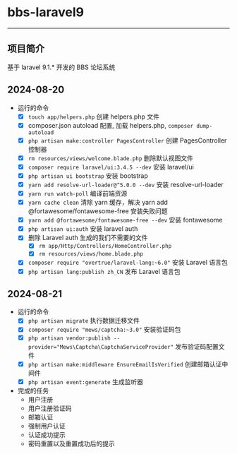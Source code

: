 # bbs-laravel9

---

## 项目简介

基于 laravel 9.1.* 开发的 BBS 论坛系统

## 2024-08-20

- 运行的命令
  - [x] `touch app/helpers.php` 创建 helpers.php 文件
  - [x] composer.json autoload 配置, 加载 helpers.php, `composer dump-autoload`
  - [x] `php artisan make:controller PagesController` 创建 PagesController 控制器
  - [x] `rm resources/views/welcome.blade.php` 删除默认视图文件
  - [x] `composer require laravel/ui:3.4.5 --dev` 安装 laravel/ui
  - [x] `php artisan ui bootstrap` 安装 bootstrap
  - [x] `yarn add resolve-url-loader@^5.0.0 --dev` 安装 resolve-url-loader
  - [x] `yarn run watch-poll` 编译前端资源
  - [x] `yarn cache clean` 清除 yarn 缓存，解决 yarn add @fortawesome/fontawesome-free 安装失败问题
  - [x] `yarn add @fortawesome/fontawesome-free --dev` 安装 fontawesome
  - [x] `php artisan ui:auth` 安装 laravel auth
  - [x] 删除 Laravel auth 生成的我们不需要的文件
      - [x] `rm app/Http/Controllers/HomeController.php`
      - [x] `rm resources/views/home.blade.php`
  - [x] `composer require "overtrue/laravel-lang:~6.0"` 安装 Laravel 语言包
  - [x] `php artisan lang:publish zh_CN` 发布 Laravel 语言包

## 2024-08-21

- 运行的命令
  - [x] `php artisan migrate` 执行数据迁移文件
  - [x] `composer require "mews/captcha:~3.0"` 安装验证码包
  - [x] `php artisan vendor:publish --provider="Mews\Captcha\CaptchaServiceProvider"` 发布验证码配置文件
  - [x] `php artisan make:middleware EnsureEmailIsVerified` 创建邮箱认证中间件
  - [x] `php artisan event:generate` 生成监听器
- 完成的任务
  - 用户注册
  - 用户注册验证码
  - 邮箱认证
  - 强制用户认证
  - 认证成功提示
  - 密码重置以及重置成功后的提示
